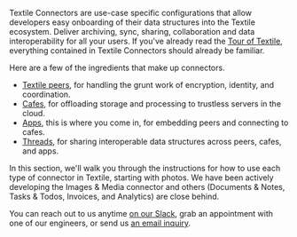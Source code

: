 Textile Connectors are use-case specific configurations that allow developers easy onboarding of their data structures into the Textile ecosystem. Deliver archiving, sync, sharing, collaboration and data interoperability for all your users. If you've already read the [Tour of Textile](/a-tour-of-textile), everything contained in Textile Connectors should already be familiar.

Here are a few of the ingredients that make up connectors.

-   [Textile peers](/concepts/#account-peers), for handling the grunt work of encryption, identity, and coordination.
-   [Cafes](/concepts/cafes/), for offloading storage and processing to trustless servers in the cloud.
-   [Apps](/install/apps), this is where you come in, for embedding peers and connecting to cafes.
-   [Threads](/concepts/threads/), for sharing interoperable data structures across peers, cafes, and apps.

In this section, we'll walk you through the instructions for how to use each type of connector in Textile, starting with photos. We have been actively developing the Images & Media connector and others (Documents & Notes, Tasks & Todos, Invoices, and Analytics) are close behind.

You can reach out to us anytime [on our Slack](https://slack.textile.io/), grab an appointment with one of our engineers, or send us [an email inquiry](mailto:contact@textile.io).

<br>

